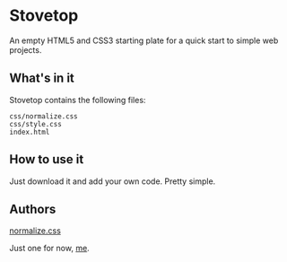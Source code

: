 Stovetop
========

An empty HTML5 and CSS3 starting plate for a quick start to simple web projects.


## What's in it

Stovetop contains the following files:

```
css/normalize.css
css/style.css
index.html
```


## How to use it

Just download it and add your own code. Pretty simple.


## Authors

[normalize.css](https://github.com/necolas/normalize.css)

Just one for now, [me](https://github.com/South-Paw).
